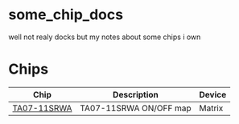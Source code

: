 # some_chip_docs
well not realy docks but my notes about some chips i own

# Chips
| Chip | Description | Device |
|------|-------------|--------|
| [TA07-11SRWA](https://github.com/TerrificTable/some_chip_docs/blob/main/ta07-11srwa.md) | TA07-11SRWA ON/OFF map | Matrix |
